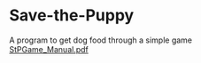# Save-the-Puppy
A program to get dog food through a simple game<br>
[StPGame_Manual.pdf](https://github.com/nanna29/Save-the-Puppy/files/10474936/StPGame_Manual.pdf)
